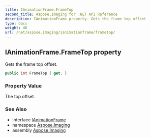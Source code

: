 ```yaml
---
title: IAnimationFrame.FrameTop
second_title: Aspose.Imaging for .NET API Reference
description: IAnimationFrame property. Gets the frame top offset
type: docs
weight: 40
url: /net/aspose.imaging/ianimationframe/frametop/
---
```

## IAnimationFrame.FrameTop property

Gets the frame top offset.

```csharp
public int FrameTop { get; }
```

### Property Value

The top offset.

### See Also

* interface [IAnimationFrame](../)
* namespace [Aspose.Imaging](../../ianimationframe/)
* assembly [Aspose.Imaging](../../../)


